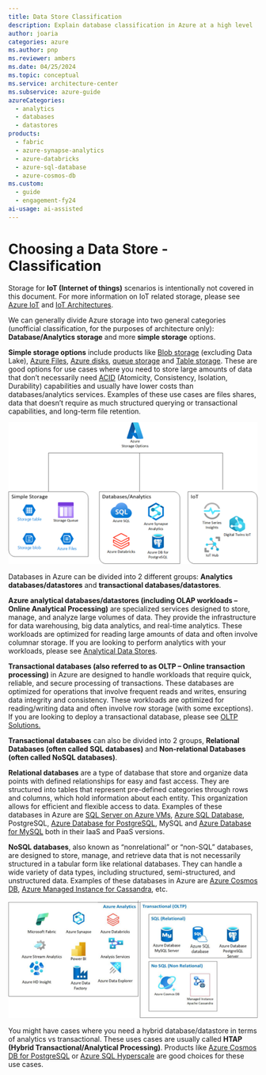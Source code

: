 ```yaml
---
title: Data Store Classification
description: Explain database classification in Azure at a high level
author: joaria
categories: azure
ms.author: pnp
ms.reviewer: ambers
ms.date: 04/25/2024
ms.topic: conceptual
ms.service: architecture-center
ms.subservice: azure-guide
azureCategories:
  - analytics
  - databases
  - datastores
products:
  - fabric
  - azure-synapse-analytics
  - azure-databricks
  - azure-sql-database
  - azure-cosmos-db
ms.custom:
  - guide
  - engagement-fy24
ai-usage: ai-assisted
---
```


# Choosing a Data Store - Classification

Storage for **IoT (Internet of things)** scenarios is intentionally not covered in this document. For more information on IoT related storage, please see [Azure IoT](https://azure.microsoft.com/solutions/iot) and [IoT Architectures](../../reference-architectures/iot/iot-architecture-overview.md).

We can generally divide Azure storage into two general categories (unofficial classification, for the purposes of architecture only): **Database/Analytics storage** and more **simple storage** options.

**Simple storage options** include products like [Blob storage](/azure/storage/files/storage-files-introduction) (excluding Data Lake), [Azure Files](/azure/storage/files/storage-files-introduction), [Azure disks](/azure/virtual-machines/managed-disks-overview), [queue storage](/azure/storage/queues/) and [Table storage](/azure/storage/tables/). These are good options for use cases where you need to store large amounts of data that don’t necessarily need [ACID](/windows/win32/cossdk/acid-properties) (Atomicity, Consistency, Isolation, Durability) capabilities and usually have lower costs than databases/analytics services. Examples of these use cases are files shares, data that doesn’t require as much structured querying or transactional capabilities, and long-term file retention.

![Diagram that explains data store classifications in Azure.](../images/AzureStorageOptions.png)

Databases in Azure can be divided into 2 different groups: **Analytics databases/datastores** and **transactional databases/datastores**.

**Azure analytical databases/datastores (including OLAP workloads – Online Analytical Processing)** are specialized services designed to store, manage, and analyze large volumes of data. They provide the infrastructure for data warehousing, big data analytics, and real-time analytics. These workloads are optimized for reading large amounts of data and often involve columnar storage. If you are looking to perform analytics with your workloads, please see [Analytical Data Stores](../technology-choices/analytical-data-stores.md).

**Transactional databases (also referred to as OLTP – Online transaction processing)** in Azure are designed to handle workloads that require quick, reliable, and secure processing of transactions. These databases are optimized for operations that involve frequent reads and writes, ensuring data integrity and consistency. These workloads are optimized for reading/writing data and often involve row storage (with some exceptions). If you are looking to deploy a transactional database, please see [OLTP Solutions.](../relational-data/online-transaction-processing.md)

**Transactional databases** can also be divided into 2 groups, **Relational Databases (often called SQL databases)** and **Non-relational Databases (often called NoSQL databases)**.

**Relational databases** are a type of database that store and organize data points with defined relationships for easy and fast access. They are structured into tables that represent pre-defined categories through rows and columns, which hold information about each entity. This organization allows for efficient and flexible access to data. Examples of these databases in Azure are [SQL Server on Azure VMs](/azure/azure-sql/virtual-machines/windows/sql-server-on-azure-vm-iaas-what-is-overview), [Azure SQL Database](/azure/azure-sql), PostgreSQL, [Azure Database for PostgreSQL](/azure/postgresql/), MySQL and [Azure Database for MySQL](/azure/mysql) both in their IaaS and PaaS versions.

**NoSQL databases**, also known as “nonrelational” or “non-SQL” databases, are designed to store, manage, and retrieve data that is not necessarily structured in a tabular form like relational databases. They can handle a wide variety of data types, including structured, semi-structured, and unstructured data. Examples of these databases in Azure are [Azure Cosmos DB](/azure/cosmos-db), [Azure Managed Instance for Cassandra](/azure/managed-instance-apache-cassandra/), etc.

![Diagram that contrasts relational database management system and big data solutions.](../images/choosedatastore.png)

You might have cases where you need a hybrid database/datastore in terms of analytics vs transactional. These uses cases are usually called **HTAP (Hybrid Transactional/Analytical Processing)**. Products like [Azure Cosmos DB for PostgreSQL](/azure/cosmos-db/postgresql/) or [Azure SQL Hyperscale](/azure/azure-sql/database/service-tier-hyperscale) are good choices for these use cases.